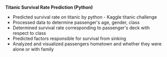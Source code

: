 <b> Titanic Survival Rate Prediction (Python) </b>

- Predicted survival rate on titanic by python - Kaggle titanic challenge
- Processed data to determine passenger's age, gender, class
- Determined survival rate corresponding to passenger's deck with respect to class 
- Predicted factors responsible for survival from sinking 
- Analyzed and visualized passengers hometown and whether they were alone or with family
